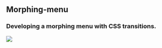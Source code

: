 ## Morphing-menu
### Developing a morphing menu with CSS transitions.
<p>
<img src="finalProject/media/ezgif.com-gif-maker.gif">
</p>
